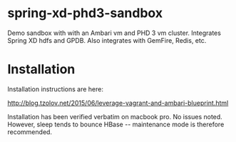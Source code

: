 # spring-xd-phd3-sandbox
Demo sandbox with with an Ambari vm and PHD 3 vm cluster. Integrates Spring XD hdfs and GPDB. Also integrates with GemFire, Redis, etc.

# Installation

Installation instructions are here:

http://blog.tzolov.net/2015/06/leverage-vagrant-and-ambari-blueprint.html

Installation has been verified verbatim on macbook pro.  No issues noted. However, sleep tends to bounce HBase -- maintenance mode is therefore recommended.
